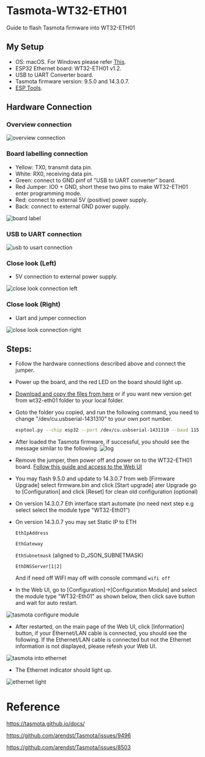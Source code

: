 # Tasmota-WT32-ETH01
 Guide to flash Tasmota firmware into WT32-ETH01

## My Setup
* OS: macOS. For Windows please refer [This](https://github.com/arendst/Tasmota/issues/9496#issuecomment-750148023).
* ESP32 Ethernet board: WT32-ETH01 v1.2.
* USB to UART Converter board.
* Tasmota firmware version: 9.5.0 and 14.3.0.7.
* [ESP Tools](https://tasmota.github.io/docs/Esptool/).

## Hardware Connection
### Overview connection
![overview connection](./picture/overview_connection.png)

### Board labelling connection
* Yellow: TX0, transmit data pin.
* White: RX0, receiving data pin.
* Green: connect to GND pinf of "USB to UART converter" board.
* Red Jumper: IO0 + GND, short these two pins to make WT32-ETH01 enter programming mode.
* Red: connect to external 5V (positive) power supply.
* Back: connect to external GND power supply.

![board label](./picture/board_label.png)

### USB to UART connection
![usb to usart connection](./picture/usb_to_uart.png)

### Close look (Left)
* 5V connection to external power supply.

![close look connection left](./picture/close_look_connection_left.png)

### Close look (Right)
* Uart and jumper connection

![close look connection right](./picture/close_look_connection_right.png)

## Steps:
* Follow the hardware connections described above and connect the jumper.
* Power up the board, and the red LED on the board should light up.
* [Download and copy the files from here](https://github.com/thryvos/Tasmota-WT32-ETH01/tree/main/ESP32) or if you want new version get from wt32-eth01 folder to your local folder.
* Goto the folder you copied, and run the following command, you need to change "/dev/cu.usbserial-1431310" to your own port number.
  ```bash
  esptool.py --chip esp32 --port /dev/cu.usbserial-1431310 --baud 115200 --before default_reset --after hard_reset write_flash -z --flash_mode dout --flash_freq 40m --flash_size detect 0x1000 bootloader_dout_40m.bin 0x8000 partitions.bin 0xe000 boot_app0.bin 0x10000 tasmota32.bin
  ```
* After loaded the Tasmota firmware, if successful, you should see the message similar to the following.
![log](./picture/log.png)

* Remove the jumper, then power off and power on to the WT32-ETH01 board. [Follow this guide and access to the Web UI](https://tasmota.github.io/docs/Getting-Started/#initial-configuration)

* You may flash 9.5.0 and update to 14.3.0.7 from web [Firmware Upgrade] select firmware.bin and click [Start upgrade] ater Upgrade go to [Configuration] and click [Reset] for  clean old configuration (optional)

* On version 14.3.0.7 Eth interface start automate (no need next step e.g select select the module type "WT32-Eth01")
* On version 14.3.0.7 you may set Static IP to ETH
  
    `EthIpAddress`
  
    `EthGateway`
  
    `EthSubnetmask` (aligned to D_JSON_SUBNETMASK)
  
    `EthDNSServer[1|2]`
  
  And if need off WIFI may off with console command `wifi off`

  
* In the Web UI, go to [Configuration]->[Configuration Module] and select the module type "WT32-Eth01" as shown below, then click save button and wait for auto restart.

![tasmota configure module](./picture/tasmota_configure_module.png)

* After restarted, on the main page of the Web UI, click [Information] button, if your Ethernet/LAN cable is connected, you should see the following. If the Ethernet/LAN cable is connected but not the Ethernet information is not displayed, please refesh your Web UI.

![tasmota into ethernet](./picture/tasmota_info_eth.png)


* The Ethernet indicator should light up.

![ethernet light](./picture/ethernet_light.png)


# Reference
https://tasmota.github.io/docs/

https://github.com/arendst/Tasmota/issues/9496

https://github.com/arendst/Tasmota/issues/8503
